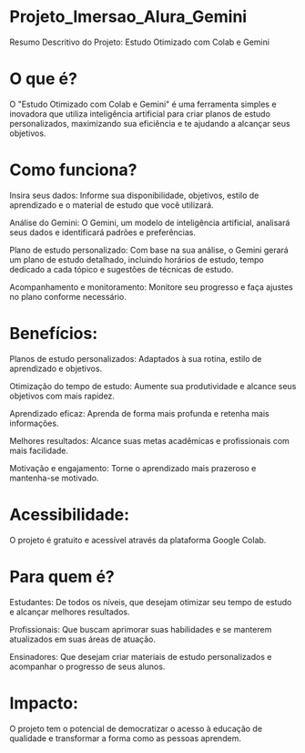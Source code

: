 # Projeto_Imersao_Alura_Gemini
Resumo Descritivo do Projeto: Estudo Otimizado com Colab e Gemini

# O que é?

O "Estudo Otimizado com Colab e Gemini" é uma ferramenta simples e inovadora que utiliza inteligência artificial para criar planos de estudo personalizados, maximizando sua eficiência e te ajudando a alcançar seus objetivos.

# Como funciona?

Insira seus dados: Informe sua disponibilidade, objetivos, estilo de aprendizado e o material de estudo que você utilizará.

Análise do Gemini: O Gemini, um modelo de inteligência artificial, analisará seus dados e identificará padrões e preferências.

Plano de estudo personalizado: Com base na sua análise, o Gemini gerará um plano de estudo detalhado, incluindo horários de estudo, tempo dedicado a cada tópico e sugestões de técnicas de estudo.

Acompanhamento e monitoramento: Monitore seu progresso e faça ajustes no plano conforme necessário.

# Benefícios:

Planos de estudo personalizados: Adaptados à sua rotina, estilo de aprendizado e objetivos.

Otimização do tempo de estudo: Aumente sua produtividade e alcance seus objetivos com mais rapidez.

Aprendizado eficaz: Aprenda de forma mais profunda e retenha mais informações.

Melhores resultados: Alcance suas metas acadêmicas e profissionais com mais facilidade.

Motivação e engajamento: Torne o aprendizado mais prazeroso e mantenha-se motivado.

# Acessibilidade:

O projeto é gratuito e acessível através da plataforma Google Colab.

# Para quem é?

Estudantes: De todos os níveis, que desejam otimizar seu tempo de estudo e alcançar melhores resultados.

Profissionais: Que buscam aprimorar suas habilidades e se manterem atualizados em suas áreas de atuação.

Ensinadores: Que desejam criar materiais de estudo personalizados e acompanhar o progresso de seus alunos.

# Impacto:

O projeto tem o potencial de democratizar o acesso à educação de qualidade e transformar a forma como as pessoas aprendem.
